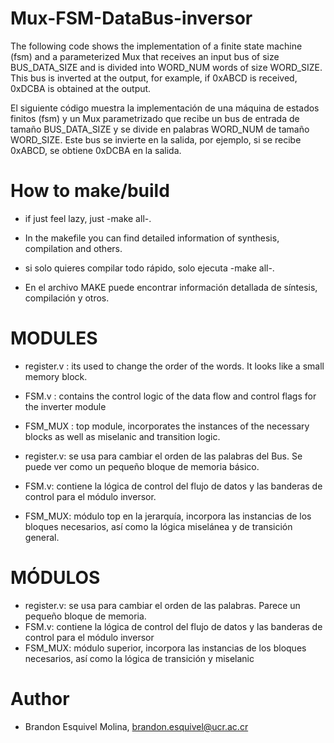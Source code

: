 # Mux-FSM-DataBus-inversor
 The following code shows the implementation of a finite state machine (fsm) and a parameterized Mux that receives an input bus of size BUS_DATA_SIZE and is divided into WORD_NUM words of size WORD_SIZE. This bus is inverted at the output, for example, if 0xABCD is received, 0xDCBA is obtained at the output.
 
 El siguiente código muestra la implementación de una máquina de estados finitos (fsm) y un Mux parametrizado que recibe un bus de entrada de tamaño BUS_DATA_SIZE y se divide en palabras WORD_NUM de tamaño WORD_SIZE. Este bus se invierte en la salida, por ejemplo, si se recibe 0xABCD, se obtiene 0xDCBA en la salida.

# How to make/build
- if just feel lazy, just -make all-. 
- In the makefile you can find detailed information of synthesis, compilation and others.

- si solo quieres compilar todo rápido, solo ejecuta -make all-.
- En el archivo MAKE puede encontrar información detallada de síntesis, compilación y otros.

# MODULES
- register.v : its used to change the order of the words. It looks like a small memory block.
- FSM.v : contains the control logic of the data flow and control flags for the inverter module
- FSM_MUX : top module, incorporates the instances of the necessary blocks as well as miselanic and transition logic.


- register.v: se usa para cambiar el orden de las palabras del Bus. Se puede ver como un pequeño bloque de memoria básico.
- FSM.v: contiene la lógica de control del flujo de datos y las banderas de control para el módulo inversor.
- FSM_MUX: módulo top en la jerarquía, incorpora las instancias de los bloques necesarios, así como la lógica miselánea y de transición general.


# MÓDULOS
- register.v: se usa para cambiar el orden de las palabras. Parece un pequeño bloque de memoria.
- FSM.v: contiene la lógica de control del flujo de datos y las banderas de control para el módulo inversor
- FSM_MUX: módulo superior, incorpora las instancias de los bloques necesarios, así como la lógica de transición y miselanic

# Author
- Brandon Esquivel Molina, brandon.esquivel@ucr.ac.cr

